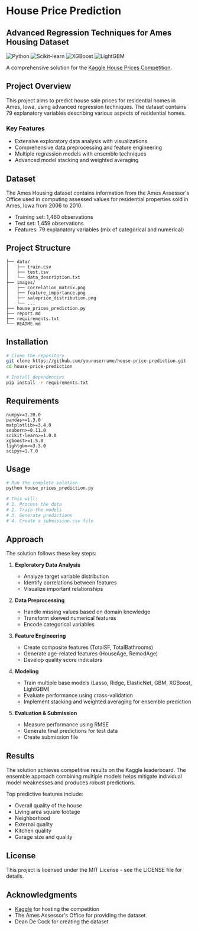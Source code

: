 # House Price Prediction

## Advanced Regression Techniques for Ames Housing Dataset

![Python](https://img.shields.io/badge/Python-3.8+-blue.svg)
![Scikit-learn](https://img.shields.io/badge/Scikit--learn-1.0+-orange.svg)
![XGBoost](https://img.shields.io/badge/XGBoost-Latest-green.svg)
![LightGBM](https://img.shields.io/badge/LightGBM-Latest-lightgreen.svg)

A comprehensive solution for the [Kaggle House Prices Competition](https://www.kaggle.com/competitions/house-prices-advanced-regression-techniques).

## Project Overview

This project aims to predict house sale prices for residential homes in Ames, Iowa, using advanced regression techniques. The dataset contains 79 explanatory variables describing various aspects of residential homes.

### Key Features

- Extensive exploratory data analysis with visualizations
- Comprehensive data preprocessing and feature engineering
- Multiple regression models with ensemble techniques
- Advanced model stacking and weighted averaging

## Dataset

The Ames Housing dataset contains information from the Ames Assessor's Office used in computing assessed values for residential properties sold in Ames, Iowa from 2006 to 2010.

- Training set: 1,460 observations
- Test set: 1,459 observations
- Features: 79 explanatory variables (mix of categorical and numerical)

## Project Structure

```
├── data/
│   ├── train.csv
│   ├── test.csv
│   └── data_description.txt
├── images/
│   ├── correlation_matrix.png
│   ├── feature_importance.png
│   ├── saleprice_distribution.png
│   └── ...
├── house_prices_prediction.py
├── report.md
├── requirements.txt
└── README.md
```

## Installation

```bash
# Clone the repository
git clone https://github.com/yourusername/house-price-prediction.git
cd house-price-prediction

# Install dependencies
pip install -r requirements.txt
```

## Requirements

```
numpy>=1.20.0
pandas>=1.3.0
matplotlib>=3.4.0
seaborn>=0.11.0
scikit-learn>=1.0.0
xgboost>=1.5.0
lightgbm>=3.3.0
scipy>=1.7.0
```

## Usage

```bash
# Run the complete solution
python house_prices_prediction.py

# This will:
# 1. Process the data
# 2. Train the models
# 3. Generate predictions
# 4. Create a submission.csv file
```

## Approach

The solution follows these key steps:

1. **Exploratory Data Analysis**
   - Analyze target variable distribution
   - Identify correlations between features
   - Visualize important relationships

2. **Data Preprocessing**
   - Handle missing values based on domain knowledge
   - Transform skewed numerical features
   - Encode categorical variables

3. **Feature Engineering**
   - Create composite features (TotalSF, TotalBathrooms)
   - Generate age-related features (HouseAge, RemodAge)
   - Develop quality score indicators

4. **Modeling**
   - Train multiple base models (Lasso, Ridge, ElasticNet, GBM, XGBoost, LightGBM)
   - Evaluate performance using cross-validation
   - Implement stacking and weighted averaging for ensemble prediction

5. **Evaluation & Submission**
   - Measure performance using RMSE
   - Generate final predictions for test data
   - Create submission file

## Results

The solution achieves competitive results on the Kaggle leaderboard. The ensemble approach combining multiple models helps mitigate individual model weaknesses and produces robust predictions.

Top predictive features include:
- Overall quality of the house
- Living area square footage
- Neighborhood
- External quality
- Kitchen quality
- Garage size and quality

## License

This project is licensed under the MIT License - see the LICENSE file for details.

## Acknowledgments

- [Kaggle](https://www.kaggle.com) for hosting the competition
- The Ames Assessor's Office for providing the dataset
- Dean De Cock for creating the dataset
